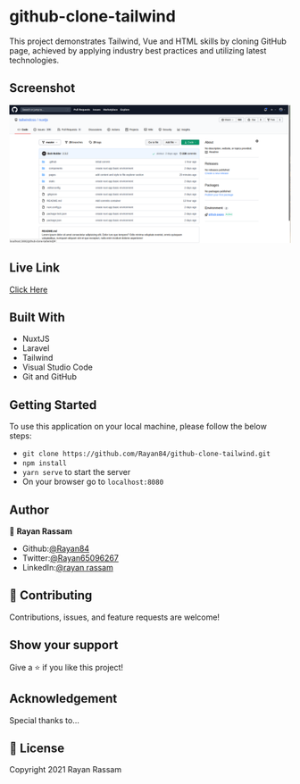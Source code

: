 # github-clone-tailwind

This project demonstrates Tailwind, Vue and HTML skills by cloning GitHub page, achieved by applying industry best practices and utilizing latest technologies.


## Screenshot
<img src='./Screenshot.png'>


## Live Link

[Click Here](https://deploy-preview-2--cocky-raman-ad7cea.netlify.app/)

## Built With

- NuxtJS
- Laravel
- Tailwind
- Visual Studio Code
- Git and GitHub

## Getting Started

To use this application on your local machine, please follow the below steps:
- `git clone https://github.com/Rayan84/github-clone-tailwind.git`
- `npm install`
- `yarn serve` to start the server
- On your browser go to `localhost:8080`

## Author

👤 **Rayan Rassam**
- Github:[@Rayan84](https://github.com/Rayan84)
- Twitter:[@Rayan65096267](https://twitter.com/Rayan65096267)
- LinkedIn:[@rayan rassam](https://www.linkedin.com/in/rayan-rassam-18a0a426/)

## 🤝 Contributing

Contributions, issues, and feature requests are welcome!

## Show your support

Give a ⭐️ if you like this project!

## Acknowledgement

Special thanks to...

## 📝 License

Copyright 2021 Rayan Rassam
